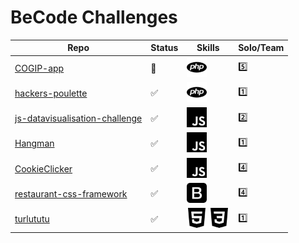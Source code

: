 # BeCode Challenges
Repo | Status | Skills | Solo/Team
-----|--------|--------|------------
[COGIP-app](https://github.com/jcruz97/COGIP-app) | :construction: | <img height="32" width="32" src="./img/php.svg" /> | :five:
[hackers-poulette](https://github.com/epictete/hackers-poulette) | :white_check_mark: | <img height="32" width="32" src="./img/php.svg" /> | :one:
[js-datavisualisation-challenge](https://github.com/epictete/js-datavisualisation-challenge) | :white_check_mark: | <img height="32" width="32" src="./img/javascript.svg" /> | :two:
[Hangman](https://github.com/epictete/Hangman) | :white_check_mark: | <img height="32" width="32" src="./img/javascript.svg" /> | :one:
[CookieClicker](https://github.com/fwauters/CookieClicker) | :white_check_mark: | <img height="32" width="32" src="./img/javascript.svg" /> | :four:
[restaurant-css-framework](https://github.com/epictete/restaurant-css-framework) | :white_check_mark: | <img height="32" width="32" src="./img/bootstrap.svg" /> | :four:
[turlututu](https://github.com/epictete/turlututu) | :white_check_mark: | <img height="32" width="32" src="./img/html5.svg" /> <img height="32" width="32" src="./img/css3.svg" /> | :one: